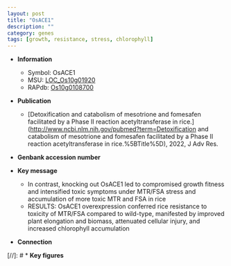 ```yaml
---
layout: post
title: "OsACE1"
description: ""
category: genes
tags: [growth, resistance, stress, chlorophyll]
---
```


* **Information**  
    + Symbol: OsACE1  
    + MSU: [LOC_Os10g01920](http://rice.uga.edu/cgi-bin/ORF_infopage.cgi?orf=LOC_Os10g01920)  
    + RAPdb: [Os10g0108700](http://rapdb.dna.affrc.go.jp/viewer/gbrowse_details/irgsp1?name=Os10g0108700)  

* **Publication**  
    + [Detoxification and catabolism of mesotrione and fomesafen facilitated by a Phase II reaction acetyltransferase in rice.](http://www.ncbi.nlm.nih.gov/pubmed?term=Detoxification and catabolism of mesotrione and fomesafen facilitated by a Phase II reaction acetyltransferase in rice.%5BTitle%5D), 2022, J Adv Res.

* **Genbank accession number**  

* **Key message**  
    + In contrast, knocking out OsACE1 led to compromised growth fitness and intensified toxic symptoms under MTR/FSA stress and accumulation of more toxic MTR and FSA in rice
    + RESULTS: OsACE1 overexpression conferred rice resistance to toxicity of MTR/FSA compared to wild-type, manifested by improved plant elongation and biomass, attenuated cellular injury, and increased chlorophyll accumulation

* **Connection**  

[//]: # * **Key figures**  


